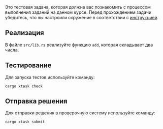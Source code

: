 Это тестовая задача, которая должна вас познакомить с процессом выполнения заданий на данном курсе.
Перед прохождением задачи убедитесь, что вы настроили окружение в соответствии с
[инструкцией](../SETUP.md).

## Реализация

В файле `src/lib.rs` реализуйте функцию `add`, которая складывает два числа.

## Тестирование

Для запуска тестов используйте команду:

```
cargo xtask check
```

## Отправка решения

Для отправки решения в проверочную систему используйте команду:

```
cargo xtask submit
```
